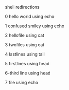 shell redirections

0 hello world using echo

1 confused smiley using echo

2 hellofile using cat

3 twofiles using cat

4 lastlines using tail

5 firstlines using head

6-third line using head

7 file using echo
